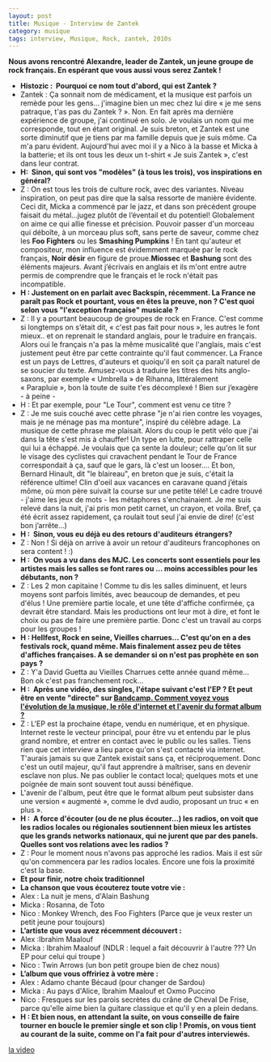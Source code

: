 ```yaml
---
layout: post
title: Musique - Interview de Zantek
category: musique
tags: interview, Musique, Rock, zantek, 2010s
---
```

**Nous avons rencontré Alexandre, leader de Zantek, un jeune groupe de rock français. En espérant que vous aussi vous serez Zantek !**
* **Histozic :  Pourquoi ce nom tout d'abord, qui est Zantek ?**
* Zantek : Ça sonnait nom de médicament, et la musique est parfois un remède pour les gens... j'imagine bien un mec chez lui dire « je me sens patraque, t'as pas du Zantek ? ».
Non. En fait après ma dernière expérience de groupe, j'ai continué en solo. Je voulais un nom qui me corresponde, tout en étant original. Je suis breton, et Zantek est une sorte diminutif que je tiens par ma famille depuis que je suis môme. Ca m'a paru évident. Aujourd'hui avec moi il y a Nico à la basse et Micka à la batterie; et ils ont tous les deux un t-shirt « Je suis Zantek », c'est dans leur contrat.
* **H:  Sinon, qui sont vos "modèles" (à tous les trois), vos inspirations en général?**
* Z : On est tous les trois de culture rock, avec des variantes. Niveau inspiration, on peut pas dire que la salsa ressorte de manière évidente. Ceci dit, Micka a commencé par le jazz, et dans son précédent groupe faisait du métal...jugez plutôt de l’éventail et du potentiel! Globalement on aime ce qui allie finesse et précision. Pouvoir passer d'un morceau qui déboîte, à un morceau plus soft, sans perte de saveur, comme chez les **Foo Fighters** ou les **Smashing Pumpkins** ! En tant qu'auteur et compositeur, mon influence est évidemment marquée par le rock français, **Noir désir** en figure de proue.**Miossec** et **Bashung** sont des éléments majeurs. Avant j’écrivais en anglais et ils m'ont entre autre permis de comprendre que le français et le rock n'était pas incompatible.
* **H : Justement on en parlait avec Backspin, récemment. La France ne paraît pas Rock et pourtant, vous en êtes la preuve, non ? C'est quoi selon vous "l'exception française" musicale ?**
* Z : Il y a pourtant beaucoup de groupes de rock en France. C'est comme si longtemps on s’était dit, « c'est pas fait pour nous », les autres le font mieux.. et on reprenait le standard anglais, pour le traduire en français. Alors oui le français n'a pas la même musicalité que l'anglais, mais c'est justement peut être par cette contrainte qu'il faut commencer. La France est un pays de Lettres, d'auteurs et quoiqu'il en soit ça paraît naturel de se soucier du texte.
Amusez-vous à traduire les titres des hits anglo-saxons, par exemple « Umbrella » de Rihanna, littéralement « Parapluie », bon là toute de suite t'es décomplexé ! Bien sur j’exagère - à peine -
* H : Et par exemple, pour "Le Tour", comment est venu ce titre ?
* Z : Je me suis couché avec cette phrase "je n'ai rien contre les voyages, mais je ne ménage pas ma monture", inspiré du célèbre adage. La musique de cette phrase me plaisait. Alors du coup le petit vélo que j'ai dans la tête s'est mis à chauffer! Un type en lutte, pour rattraper celle qui lui a échappé. Je voulais que ça sente la douleur; celle qu'on lit sur le visage des cyclistes qui cravachent pendant le Tour de France correspondait à ça, sauf que le gars, là c'est un looser.... Et bon, Bernard Hinault, dit "le blaireau", en breton que je suis, c'était la référence ultime! Clin d'oeil aux vacances en caravane quand j’étais môme, où mon père suivait la course sur une petite télé!
Le cadre trouvé - j'aime les jeux de mots - les métaphores s'enchainaient. Je me suis relevé dans la nuit, j'ai pris mon petit carnet, un crayon, et voila. Bref, ça été écrit assez rapidement, ça roulait tout seul j'ai envie de dire! (c'est bon j’arrête...)
* **H :  Sinon, vous eu déjà eu des retours d'auditeurs étrangers?**
* Z : Non ! Si déjà on arrive à avoir un retour d'auditeurs francophones on sera content ! :)
* **H :  On vous a vu dans des MJC. Les concerts sont essentiels pour les artistes mais les salles se font rares ou ... moins accessibles pour les débutants, non ?**
* Z : Les 2 mon capitaine ! Comme tu dis les salles diminuent, et leurs moyens sont parfois limités, avec beaucoup de demandes, et peu d'élus ! Une première partie locale, et une tête d'affiche confirmée, ça devrait être standard. Mais les productions ont leur mot à dire, et font le choix ou pas de faire une première partie. Donc c'est un travail au corps pour les groupes !
* **H : Hellfest, Rock en seine, Vieilles charrues... C'est qu'on en a des festivals rock, quand même. Mais finalement assez peu de têtes d'affiches françaises. A se demander si on n'est pas prophète en son pays ?**
* Z : Y'a David Guetta au Vieilles Charrues cette année quand même... Bon ok c'est pas franchement rock...
* **H :  Après une vidéo, des singles, l'étape suivant c'est l'EP ? Et peut être en vente "directe" sur <span style="text-decoration:underline;"><a href="http://zantek.bandcamp.com/">Bandcamp</a>. Comment voyez vous l'évolution de la musique, le rôle d'internet et l'avenir du format album ?**
* Z : L'EP est la prochaine étape, vendu en numérique, et en physique. Internet reste le vecteur principal, pour être vu et entendu par le plus grand nombre, et entrer en contact avec le public ou les salles. Tiens rien que cet interview a lieu parce qu'on s'est contacté via internet. T'aurais jamais su que Zantek existait sans ça, et réciproquement. Donc c'est un outil majeur, qu'il faut apprendre à maîtriser, sans en devenir esclave non plus. Ne pas oublier le contact local; quelques mots et une poignée de main sont souvent tout aussi bénéfique.
* L'avenir de l'album, peut être que le format album peut subsister dans une version « augmenté », comme le dvd audio, proposant un truc « en plus ».
* **H :  A force d'écouter (ou de ne plus écouter...) les radios, on voit que les radios locales ou régionales soutiennent bien mieux les artistes que les grands networks nationaux, qui ne jurent que par des panels. Quelles sont vos relations avec les radios ?**
* Z : Pour le moment nous n'avons pas approché les radios. Mais il est sûr qu'on commencera par les radios locales. Encore une fois la proximité c'est la base.
* **Et pour finir, notre choix traditionnel**
* **La chanson que vous écouterez toute votre vie :**
* Alex : La nuit je mens, d'Alain Bashung
* Micka : Rosanna, de Toto
* Nico : Monkey Wrench, des Foo Fighters (Parce que je veux rester un petit jeune pour toujours)
* **L’artiste que vous avez récemment découvert :**
* Alex :Ibrahim Maalouf
* Micka : Ibrahim Maalouf (NDLR : lequel a fait découvrir à l'autre ??? Un EP pour celui qui troupe )
* Nico : Twin Arrows (un bon petit groupe bien de chez nous)
* **L’album que vous offririez à votre mère :**
* Alex : Adamo chante Bécaud (pour changer de Sardou)
* Micka : Au pays d'Alice, Ibrahim Maalouf et Oxmo Puccino
* Nico : Fresques sur les parois secrètes du crâne de Cheval De Frise, parce qu'elle aime bien la guitare classique et qu'il y en a plein dedans.
* **H : Et bien nous, en attendant la suite, on vous conseille de faire tourner en boucle le premier single et son clip ! Promis, on vous tient au courant de la suite, comme on l'a fait pour d'autres interviewés.**

[la video](https://www.youtube.com/watch?v=V5mFk7i5Hh8)
